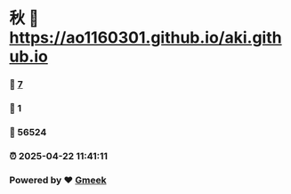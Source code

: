 # 秋 :link: https://ao1160301.github.io/aki.github.io 
### :page_facing_up: [7](https://ao1160301.github.io/aki.github.io/tag.html) 
### :speech_balloon: 1 
### :hibiscus: 56524 
### :alarm_clock: 2025-04-22 11:41:11 
### Powered by :heart: [Gmeek](https://github.com/Meekdai/Gmeek)
